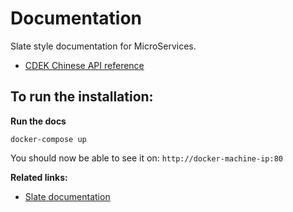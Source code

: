 # Documentation

Slate style documentation for MicroServices. 

* [CDEK Chinese API reference](http://47.104.142.208)

## To run the installation: 

**Run the docs**

```
docker-compose up
```

You should now be able to see it on: `http://docker-machine-ip:80`



**Related links:** 

* [Slate documentation](https://github.com/tripit/slate)
